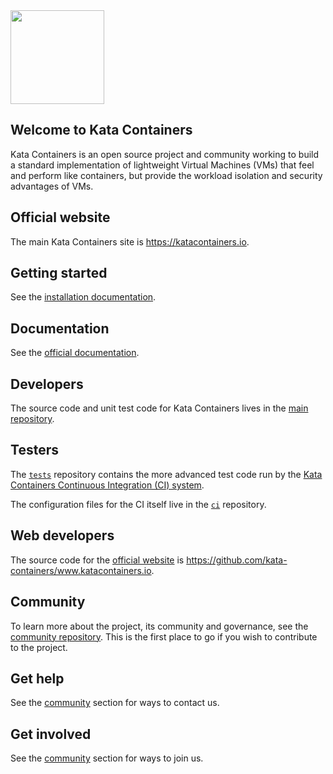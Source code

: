 <img src="https://www.openstack.org/assets/kata/kata-vertical-on-white.png" width="150">

## Welcome to Kata Containers

Kata Containers is an open source project and community working to build a
standard implementation of lightweight Virtual Machines (VMs) that feel and
perform like containers, but provide the workload isolation and security
advantages of VMs.

## Official website

The main Kata Containers site is https://katacontainers.io.

## Getting started

See the
[installation documentation](https://github.com/kata-containers/kata-containers/tree/main/docs/install).

## Documentation

See the
[official documentation](https://github.com/kata-containers/kata-containers/tree/main/docs).

## Developers

The source code and unit test code for Kata Containers lives in the
[main repository](https://github.com/kata-containers/kata-containers).

## Testers

The
[`tests`](https://github.com/kata-containers/tests)
repository contains the more advanced test code run by the
[Kata Containers Continuous Integration (CI) system](http://jenkins.katacontainers.io/).

The configuration files for the CI itself live in the
[`ci`](https://github.com/kata-containers/ci) repository.

## Web developers

The source code for the [official website](#official-website) is
https://github.com/kata-containers/www.katacontainers.io.

## Community

To learn more about the project, its community and governance, see the
[community repository](https://github.com/kata-containers/community). This is
the first place to go if you wish to contribute to the project.

## Get help

See the [community](#community) section for ways to contact us.

## Get involved

See the [community](#community) section for ways to join us.
